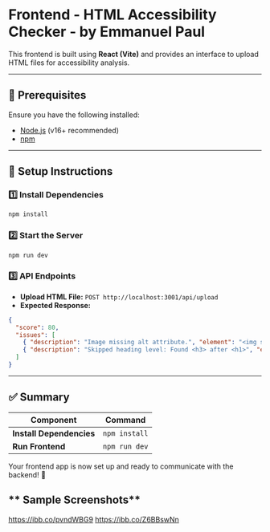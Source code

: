 # **Frontend - HTML Accessibility Checker - by Emmanuel Paul**

This frontend is built using **React (Vite)** and provides an interface to upload HTML files for accessibility analysis.

---

## **📌 Prerequisites**
Ensure you have the following installed:
- [Node.js](https://nodejs.org/) (v16+ recommended)
- [npm](https://www.npmjs.com/)

---

## **🚀 Setup Instructions**

### **1️⃣ Install Dependencies**
```sh
npm install
```

### **2️⃣ Start the Server**
```sh
npm run dev
```

### **3️⃣ API Endpoints**

- **Upload HTML File:** `POST http://localhost:3001/api/upload`
- **Expected Response:**

```json
{
  "score": 80,
  "issues": [
    { "description": "Image missing alt attribute.", "element": "<img src='logo.png'>" },
    { "description": "Skipped heading level: Found <h3> after <h1>", "element": "<h3>Main Section</h3>" }
  ]
}
```

---

## **✅ Summary**

| Component                | Command          |
| ------------------------ | ---------------- |
| **Install Dependencies** | `npm install`    |
| **Run Frontend**         | `npm run dev`    |

Your frontend app is now set up and ready to communicate with the backend! 🚀

## ** Sample Screenshots**

https://ibb.co/pvndWBG9
https://ibb.co/Z6BBswNn

